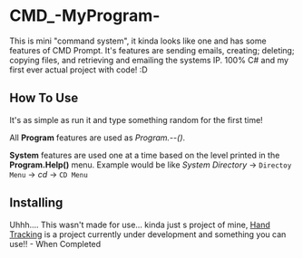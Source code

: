 # CMD_-MyProgram-

This is mini "command system", it kinda looks like one and has some features of CMD Prompt.
It's features are sending emails, creating; deleting; copying files, and retrieving and emailing the systems IP.
100% C# and my first ever actual project with code! :D


## How To Use

It's as simple as run it and type something random for the first time!

All **Program** features are used as *Program.--()*. 

**System** features are used one at a time based on the level printed in the **Program.Help()** menu. Example would be like *System Directory* -> `Directoy Menu` -> *cd* -> `CD Menu`


## Installing
Uhhh.... This wasn't made for use... kinda just s project of mine, [Hand Tracking](https://github.com/Connor12858/Hand-Tracking) is a project currently under development and something you can use!! - When Completed
